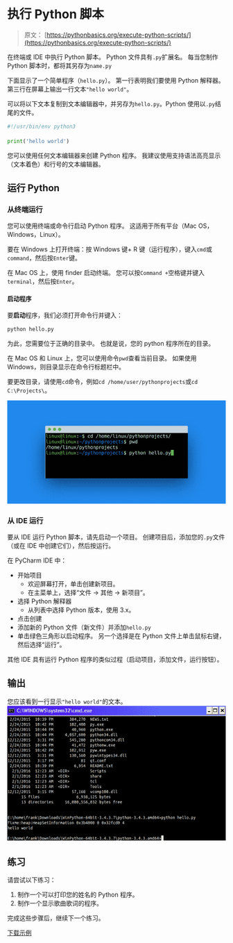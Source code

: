 # 执行 Python 脚本

> 原文： [https://pythonbasics.org/execute-python-scripts/](https://pythonbasics.org/execute-python-scripts/)

在终端或 IDE 中执行 Python 脚本。 Python 文件具有`.py`扩展名。 每当您制作 Python 脚本时，都将其另存为`name.py`

下面显示了一个简单程序（`hello.py`）。 第一行表明我们要使用 Python 解释器。 第三行在屏幕上输出一行文本`"hello world"`。

可以将以下文本复制到文本编辑器中，并另存为`hello.py`。Python 使用以`.py`结尾的文件。

```py
#!/usr/bin/env python3

print('hello world')

```

您可以使用任何文本编辑器来创建 Python 程序。 我建议使用支持语法高亮显示（文本着色）和行号的文本编辑器。



## 运行 Python

### 从终端运行

您可以使用终端或命令行启动 Python 程序。 这适用于所有平台（Mac OS，Windows，Linux）。

要在 Windows 上打开终端：按 Windows 键+ R 键（运行程序），键入`cmd`或`command`，然后按`Enter`键。

在 Mac OS 上，使用 finder 启动终端。 您可以按`Command +`空格键并键入`terminal`，然后按`Enter`。

#### 启动程序

要**启动**程序，我们必须打开命令行并键入：

```py
python hello.py

```

为此，您需要位于正确的目录中。 也就是说，您的 python 程序所在的目录。

在 Mac OS 和 Linux 上，您可以使用命令`pwd`查看当前目录。
如果使用 Windows，则目录显示在命令行标题栏中。

要更改目录，请使用`cd`命令，例如`cd /home/user/pythonprojects`或`cd C:\Projects\`。

![start python script](img/b7ce2d469aa8be5727237b53886713d3.jpg)

### 从 IDE 运行

要从 IDE 运行 Python 脚本，请先启动一个项目。 创建项目后，添加您的`.py`文件（或在 IDE 中创建它们），然后按运行。

在 PyCharm IDE 中：

*   开始项目
    *   欢迎屏幕打开，单击创建新项目。
    *   在主菜单上，选择“文件 -> 其他 -> 新项目”。
*   选择 Python 解释器
    *   从列表中选择 Python 版本，使用 3.x。
*   点击创建
*   添加新的 Python 文件（新文件）并添加`hello.py`
*   单击绿色三角形以启动程序。 另一个选择是在 Python 文件上单击鼠标右键，然后选择“运行”。

其他 IDE 具有运行 Python 程序的类似过程（启动项目，添加文件，运行按钮）。

## 输出

您应该看到一行显示`"hello world"`的文本。
![python windows](img/4a49cf10d85187e98482d7b5e5afa647.jpg)

## 练习

请尝试以下练习：

1.  制作一个可以打印您的姓名的 Python 程序。
2.  制作一个显示歌曲歌词的程序。

完成这些步骤后，继续下一个练习。

[下载示例](https://gum.co/dcsp)